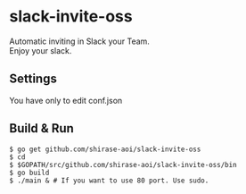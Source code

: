 # slack-invite-oss
Automatic inviting in Slack your Team.  
Enjoy your slack.

## Settings
You have only to edit conf.json  

## Build & Run
```
$ go get github.com/shirase-aoi/slack-invite-oss
$ cd
$ $GOPATH/src/github.com/shirase-aoi/slack-invite-oss/bin
$ go build
$ ./main & # If you want to use 80 port. Use sudo.
```
